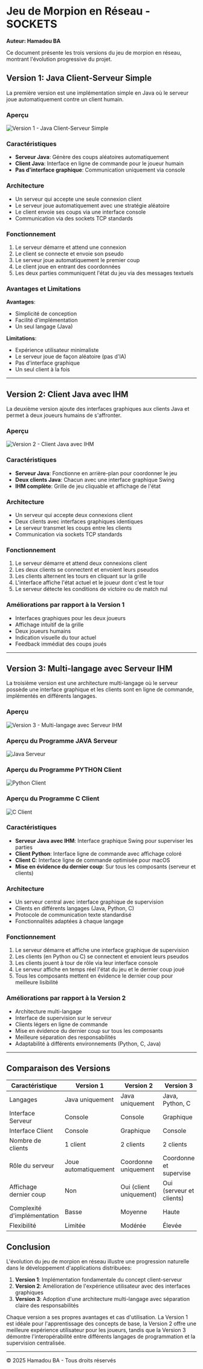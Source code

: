 # Jeu de Morpion en Réseau - SOCKETS
**Auteur: Hamadou BA**

Ce document présente les trois versions du jeu de morpion en réseau, montrant l'évolution progressive du projet.

## Version 1: Java Client-Serveur Simple

La première version est une implémentation simple en Java où le serveur joue automatiquement contre un client humain.

### Aperçu
![Version 1 - Java Client-Serveur Simple](Images/v1.png)

### Caractéristiques
- **Serveur Java**: Génère des coups aléatoires automatiquement
- **Client Java**: Interface en ligne de commande pour le joueur humain
- **Pas d'interface graphique**: Communication uniquement via console

### Architecture
- Un serveur qui accepte une seule connexion client
- Le serveur joue automatiquement avec une stratégie aléatoire
- Le client envoie ses coups via une interface console
- Communication via des sockets TCP standards

### Fonctionnement
1. Le serveur démarre et attend une connexion
2. Le client se connecte et envoie son pseudo
3. Le serveur joue automatiquement le premier coup
4. Le client joue en entrant des coordonnées
5. Les deux parties communiquent l'état du jeu via des messages textuels

### Avantages et Limitations
**Avantages**:
- Simplicité de conception
- Facilité d'implémentation
- Un seul langage (Java)

**Limitations**:
- Expérience utilisateur minimaliste
- Le serveur joue de façon aléatoire (pas d'IA)
- Pas d'interface graphique
- Un seul client à la fois

---

## Version 2: Client Java avec IHM

La deuxième version ajoute des interfaces graphiques aux clients Java et permet à deux joueurs humains de s'affronter.

### Aperçu
![Version 2 - Client Java avec IHM](Images/v2.png)

### Caractéristiques
- **Serveur Java**: Fonctionne en arrière-plan pour coordonner le jeu
- **Deux clients Java**: Chacun avec une interface graphique Swing
- **IHM complète**: Grille de jeu cliquable et affichage de l'état

### Architecture
- Un serveur qui accepte deux connexions client
- Deux clients avec interfaces graphiques identiques
- Le serveur transmet les coups entre les clients
- Communication via sockets TCP standards

### Fonctionnement
1. Le serveur démarre et attend deux connexions client
2. Les deux clients se connectent et envoient leurs pseudos
3. Les clients alternent les tours en cliquant sur la grille
4. L'interface affiche l'état actuel et le joueur dont c'est le tour
5. Le serveur détecte les conditions de victoire ou de match nul

### Améliorations par rapport à la Version 1
- Interfaces graphiques pour les deux joueurs
- Affichage intuitif de la grille
- Deux joueurs humains
- Indication visuelle du tour actuel
- Feedback immédiat des coups joués

---

## Version 3: Multi-langage avec Serveur IHM

La troisième version est une architecture multi-langage où le serveur possède une interface graphique et les clients sont en ligne de commande, implémentés en différents langages.

### Aperçu
![Version 3 - Multi-langage avec Serveur IHM](Images/v3.png)

### Aperçu du Programme JAVA Serveur
![Java Serveur](Images/java.png)


### Aperçu du Programme PYTHON Client
![Python Client](Images/python.png)


### Aperçu du Programme C Client
![C Client](Images/c.png)

### Caractéristiques
- **Serveur Java avec IHM**: Interface graphique Swing pour superviser les parties
- **Client Python**: Interface ligne de commande avec affichage coloré
- **Client C**: Interface ligne de commande optimisée pour macOS
- **Mise en évidence du dernier coup**: Sur tous les composants (serveur et clients)

### Architecture
- Un serveur central avec interface graphique de supervision
- Clients en différents langages (Java, Python, C)
- Protocole de communication texte standardisé
- Fonctionnalités adaptées à chaque langage

### Fonctionnement
1. Le serveur démarre et affiche une interface graphique de supervision
2. Les clients (en Python ou C) se connectent et envoient leurs pseudos
3. Les clients jouent à tour de rôle via leur interface console
4. Le serveur affiche en temps réel l'état du jeu et le dernier coup joué
5. Tous les composants mettent en évidence le dernier coup pour meilleure lisibilité

### Améliorations par rapport à la Version 2
- Architecture multi-langage
- Interface de supervision sur le serveur
- Clients légers en ligne de commande
- Mise en évidence du dernier coup sur tous les composants
- Meilleure séparation des responsabilités
- Adaptabilité à différents environnements (Python, C, Java)

---

## Comparaison des Versions

| Caractéristique            | Version 1                | Version 2                   | Version 3                       |
|----------------------------|--------------------------|-----------------------------|---------------------------------|
| Langages                   | Java uniquement          | Java uniquement             | Java, Python, C                 |
| Interface Serveur          | Console                  | Console                     | Graphique                       |
| Interface Client           | Console                  | Graphique                   | Console                         |
| Nombre de clients          | 1 client                 | 2 clients                   | 2 clients                       |
| Rôle du serveur            | Joue automatiquement     | Coordonne uniquement        | Coordonne et supervise          |
| Affichage dernier coup     | Non                      | Oui (client uniquement)     | Oui (serveur et clients)        |
| Complexité d'implémentation| Basse                    | Moyenne                     | Haute                           |
| Flexibilité                | Limitée                  | Modérée                     | Élevée                          |

## Conclusion

L'évolution du jeu de morpion en réseau illustre une progression naturelle dans le développement d'applications distribuées:

1. **Version 1**: Implémentation fondamentale du concept client-serveur
2. **Version 2**: Amélioration de l'expérience utilisateur avec des interfaces graphiques
3. **Version 3**: Adoption d'une architecture multi-langage avec séparation claire des responsabilités

Chaque version a ses propres avantages et cas d'utilisation. La Version 1 est idéale pour l'apprentissage des concepts de base, la Version 2 offre une meilleure expérience utilisateur pour les joueurs, tandis que la Version 3 démontre l'interopérabilité entre différents langages de programmation et la supervision centralisée.

---

© 2025 Hamadou BA - Tous droits réservés
